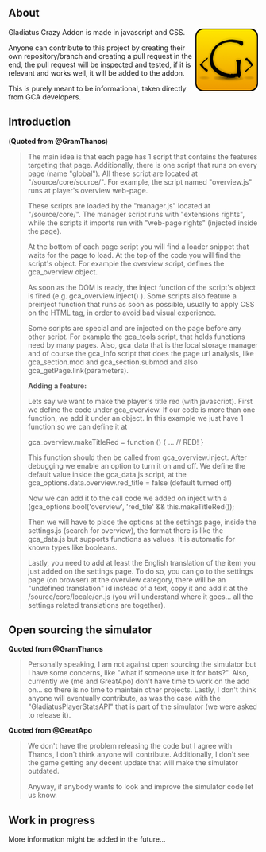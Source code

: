 ## About
<img src="/documentation/resources/icon_128.png" align="right"/>

Gladiatus Crazy Addon is made in javascript and CSS.
 
Anyone can contribute to this project by creating their own repository/branch and creating a pull request in the end, the pull request will be inspected and tested, if it is relevant and works well, it will be added to the addon.

This is purely meant to be informational, taken directly from GCA developers.

## Introduction 

(**Quoted from @GramThanos**)

>The main idea is that each page has 1 script that contains the features targeting that page. Additionally, there is one script that runs on every page (name "global").
>All these script are located at "/source/core/source/". For example, the script named "overview.js" runs at player's overview web-page.
>
>These scripts are loaded by the "manager.js" located at "/source/core/". The manager script runs with "extensions rights", while the scripts it imports run with "web-page rights" (injected inside the page).
>
>At the bottom of each page script you will find a loader snippet that waits for the page to load. At the top of the code you will find the script's object. For example the overview script, defines the gca_overview object.
>
>As soon as the DOM is ready, the inject function of the script's object is fired (e.g. gca_overview.inject() ). Some scripts also feature a preinject function that runs as soon as possible, usually to apply CSS on the HTML tag, in order to avoid bad visual experience.
>
>Some scripts are special and are injected on the page before any other script. For example the gca_tools script, that holds functions need by many pages. Also, gca_data that is the local storage manager and of course the gca_info script that does the page url analysis, like gca_section.mod and gca_section.submod and also gca_getPage.link(parameters).
>
>**<p>Adding a feature:</p>**
>Lets say we want to make the player's title red (with javascript).
>First we define the code under gca_overview. If our code is more than one function, we add it under an object. In this example we just have 1 function so we can define it at
>
>gca_overview.makeTitleRed = function () {
>... // RED!
>}
>
>This function should then be called from gca_overview.inject. After debugging we enable an option to turn it on and off. We define the default value inside the gca_data.js script, at the gca_options.data.overview.red_title = false (default turned off)
>
>Now we can add it to the call code we added on inject with a (gca_options.bool('overview', 'red_tile' && this.makeTitleRed());
>
>Then we will have to place the options at the settings page, inside the settings.js (search for overview), the format there is like the gca_data.js but supports functions as values. It is automatic for known types like booleans.
>
>Lastly, you need to add at least the English translation of the item you just added on the settings page. To do so, you can go to the settings page (on browser) at the overview category, there will be an "undefined translation" id instead of a text, copy it and add it at the /source/core/locale/en.js (you will understand where it goes... all the settings related translations are together).

## Open sourcing the simulator

**Quoted from @GramThanos**

>Personally speaking, I am not against open sourcing the simulator but I have some concerns, like "what if someone use it for bots?". Also, currently we (me and GreatApo) don't have time to work on the add on... so there is no time to maintain other projects. Lastly, I don't think anyone will eventually contribute, as was the case with the "GladiatusPlayerStatsAPI" that is part of the simulator (we were asked to release it).


**Quoted from @GreatApo**

>We don't have the problem releasing the code but I agree with Thanos, I don't think anyone will contribute. Additionally, I don't see the game getting any decent update that will make the simulator outdated.
>
>Anyway, if anybody wants to look and improve the simulator code let us know.

## Work in progress

More information might be added in the future...

